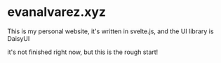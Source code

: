 # evanalvarez.xyz
This is my personal website, it's written in svelte.js, and the UI library is DaisyUI

it's not finished right now, but this is the rough start!
